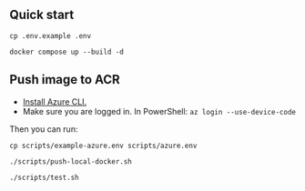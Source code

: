 ## Quick start
```cp .env.example .env```

```docker compose up --build -d```

## Push image to ACR

- [Install Azure CLI.](https://learn.microsoft.com/en-us/cli/azure/install-azure-cli-windows?view=azure-cli-latest&pivots=msi-powershell)
- Make sure you are logged in. In PowerShell:
```az login --use-device-code```

Then you can run:

```cp scripts/example-azure.env scripts/azure.env```

```./scripts/push-local-docker.sh```

```./scripts/test.sh```